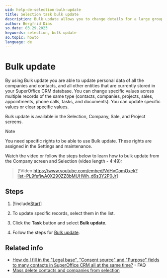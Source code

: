 ```yaml
---
uid: help-de-selection-bulk-update
title: Selection task bulk update
description: Bulk update allows you to change details for a large group of contacts, activities, sales, projects, and more.
author: Bergfrid Dias
so.date: 03.29.2023
keywords: selection, bulk update
so.topic: howto
language: de
---
```


# Bulk update

By using Bulk update you are able to update personal data of all the companies and contacts, and all other entities that are currently stored in your SuperOffice CRM database. You can change specific values across multiple records of the same type (contacts, companies, projects, sales, appointments, phone calls, tasks, and documents). You can update specific values or clear specific values.

Bulk update is available in the Selection, Company, Sale, and Project screens.

> [!NOTE]
> You need specific rights to be able to use Bulk update. These rights are assigned in the Settings and maintenance.

Watch the video or follow the steps below to learn how to bulk update from the Company screen and Selection (video length - 4:49):

<!-- markdownlint-disable-next-line MD034 DOCSMD007 -->
> [!Video https://www.youtube.com/embed/VdHvComOxek?list=PL9fefjwA0X290ZZ8bMUHWh_d6s3Y2P0Jr]

## Steps

1. [!include[Start](../includes/steps-start-task.md)]

1. To update specific records, select them in the list.

1. Click the **Task** button and select **Bulk update**.

1. Follow the steps for [Bulk update][2].

## Related info

* [How do I fill in the "Legal base", "Consent source" and "Purpose" fields to many contacts in SuperOffice CRM all at the same time?][3] - FAQ
* [Mass delete contacts and companies from selection][1]

<!-- Referenced links -->
[1]: mass-delete.md
[2]: ../../../../learn/basics/bulk-update.md
[3]: https://community.superoffice.com/no/support-faqs/faq/how-do-i-fill-in-the-legal-base-consent-source-and-purpose-fields-to-many-contacts-in-superoffice-crm-all-at-once/

<!-- Referenced images -->

